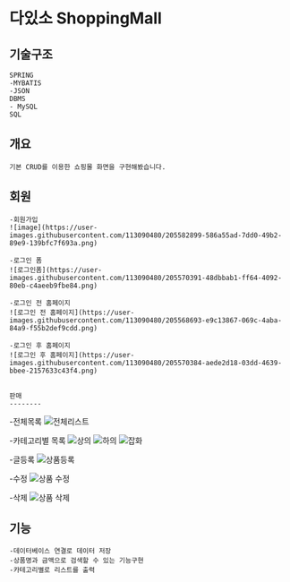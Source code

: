 # 다있소 ShoppingMall 
기술구조
--------
```
SPRING
-MYBATIS
-JSON
DBMS 
- MySQL
SQL
```
개요
--------
```
기본 CRUD를 이용한 쇼핑몰 화면을 구현해봤습니다.
```

회원
--------
```
-회원가입
![image](https://user-images.githubusercontent.com/113090480/205582899-586a55ad-7dd0-49b2-89e9-139bfc7f693a.png)

-로그인 폼
![로그인폼](https://user-images.githubusercontent.com/113090480/205570391-48dbbab1-ff64-4092-80eb-c4aeeb9fbe84.png)

-로그인 전 홈페이지
![로그인 전 홈페이지](https://user-images.githubusercontent.com/113090480/205568693-e9c13867-069c-4aba-84a9-f55b2def9cdd.png)

-로그인 후 홈페이지
![로그인 후 홈페이지](https://user-images.githubusercontent.com/113090480/205570384-aede2d18-03dd-4639-bbee-2157633c43f4.png)


판매
--------
```
-전체목록
![전체리스트](https://user-images.githubusercontent.com/113090480/205570415-42757290-7669-4fa4-b2e4-b208cbe36c46.png)

-카테고리별 목록
![상의](https://user-images.githubusercontent.com/113090480/205570396-be263a52-59d5-4c2b-b433-ed930a7ab18a.png)
![하의](https://user-images.githubusercontent.com/113090480/205570420-0b2d372d-41fe-4912-b9f0-848c8e5e5092.png)
![잡화](https://user-images.githubusercontent.com/113090480/205570411-63a2cbb1-6842-4a31-a068-684187c6001c.png)

-글등록
![상품등록](https://user-images.githubusercontent.com/113090480/205570409-173f2f5f-a32a-44a3-bef1-80ed5e53f791.png)

-수정
![상품 수정](https://user-images.githubusercontent.com/113090480/205570404-aaeb031b-756a-43d9-96b6-ef390406e3bd.png)

-삭제
![상품 삭제](https://user-images.githubusercontent.com/113090480/205570399-460bbb88-3037-4696-8753-53194dd444d0.png)


기능
--------
```
-데이터베이스 연결로 데이터 저장
-상품명과 금액으로 검색할 수 있는 기능구현
-카테고리별로 리스트를 출력
